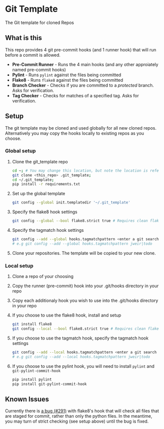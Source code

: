 # Git Template
The Git template for cloned Repos

## What is this
This repo provides 4 git pre-commit hooks (and 1 runner hook) that will run before a commit is allowed.

* **Pre-Commit Runner** - Runs the 4 main hooks (and any other approiately named pre-commit hooks)
* **Pylint** - Runs `pylint` against the files being committed
* **Flake8** - Runs `flake8` against the files being committed
* **Branch Checker** - Checks if you are committed to a _protected_ branch. Asks for verification.
* **Tag Checker** - Checks for matches of a specified tag. Asks for verification.

## Setup
The git template may be cloned and used globally for all new cloned repos.
Alternatively you may copy the hooks locally to existing repos as you choose.

### Global setup
1. Clone the git_template repo

    ```bash
    cd ~; # You may change this location, but note the location is referenced in commands below
    git clone <this_repo> .git_template;
    cd ~/.git_template;
    pip install -r requirements.txt
    ```

1. Set up the global template

    ```bash
    git config --global init.templatedir '~/.git_template'
    ```

1. Specify the flake8 hook settings

    ```bash
    git config --global --bool flake8.strict true # Requires clean flake8 output for commit
    ```

1. Specify the tagmatch hook settings

    ```bash
    git config --add --global hooks.tagmatchpattern <enter a git search pattern here>
    # e.g git config --add --global hooks.tagmatchpattern jweir|todo
    ```

1. Clone your repositories. The template will be copied to your new clone.

### Local setup
1. Clone a repo of your choosing
1. Copy the runner (pre-commit) hook into your .git/hooks directory in your repo
1. Copy each additionaly hook you wish to use into the .git/hooks directory in your repo
1. If you choose to use the flake8 hook, install and setup

    ```bash
    git install flake8
    git config --local --bool flake8.strict true # Requires clean flake8 output for commit
    ```

1. If you choose to use the tagmatch hook, specify the tagmatch hook settings

    ```bash
    git config --add --local hooks.tagmatchpattern <enter a git search pattern here>
    # e.g git config --add --local hooks.tagmatchpattern jweir|todo
    ```

1. If you choose to use the pylint hook, you will need to install `pylint` and `git-pylint-commit-hook`

    ```bash
    pip install pylint
    pip install git-pylint-commit-hook
    ```

## Known Issues
Currently there is [a bug (#291)](https://gitlab.com/pycqa/flake8/issues/291) with flake8's hook that will check all
files that are staged for commit, rather than only the python files. In the meantime, you may turn of strict checking
(see setup above) until the bug is fixed.
